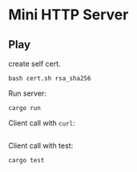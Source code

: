 # Mini HTTP Server

## Play

create self cert.
```
bash cert.sh rsa_sha256
```

Run server:
```
cargo run
```

Client call with `curl`:
```
```

Client call with test:
```
cargo test
```